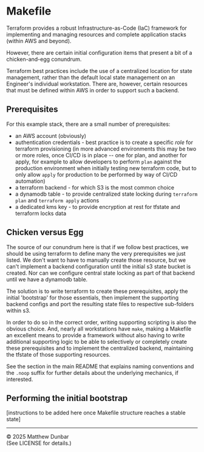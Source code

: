 # Makefile

Terraform provides a robust Infrastructure-as-Code (IaC) framework for implementing and managing resources and complete application stacks (within AWS and beyond).

However, there are certain initial configuration items that present a bit of a chicken-and-egg conundrum.

Terraform best practices include the use of a centralized location for state management, rather than the default local state management on an Engineer's individual workstation.  There are, however, certain resources that must be defined within AWS in order to support such a backend.

## Prerequisites

For this example stack, there are a small number of prerequisites:

- an AWS account (obviously)
- authentication credentials - best practice is to create a specific _role_ for terraform provisioning (in more advanced environments this may be two or more roles, once CI/CD is in place -- one for plan, and another for apply, for example to allow developers to perform `plan` against the production environment when initially testing new terraform code, but to only allow `apply` for production to be performed by way of CI/CD automation)
- a terraform backend - for which S3 is the most common choice
- a dynamodb table - to provide centralized state locking during `terraform plan` and `terraform apply` actions
- a dedicated kms key - to provide encryption at rest for tfstate and terraform locks data

## Chicken versus Egg

The source of our conundrum here is that if we follow best practices, we should be using terraform to define many the very prerequisites we just listed.  We don't want to have to manually create those resource, but we can't implement a backend configuration until the initial s3 state bucket is created.  Nor can we configure central state locking as part of that backend until we have a dynamodb table.

The solution is to write terraform to create these prerequisites, apply the initial 'bootstrap' for those essentials, then implement the supporting backend configs and port the resulting state files to respective sub-folders within s3.

In order to do so in the correct order, writing supporting scripting is also the obvious choice.  And, nearly all workstations have `make`, making a Makefile an excellent means to provide a framework without also having to write additional supporting logic to be able to selectively or completely create these prerequisites and to implement the centralized backend, maintaining the tfstate of those supporting resources.

See the section in the main README that explains naming conventions and the `.noop` suffix for further details about the underlying mechanics, if interested.

## Performing the initial bootstrap

[instructions to be added here once Makefile structure reaches a stable state]

---

© 2025 Matthew Dunbar  
(See LICENSE for details.)
